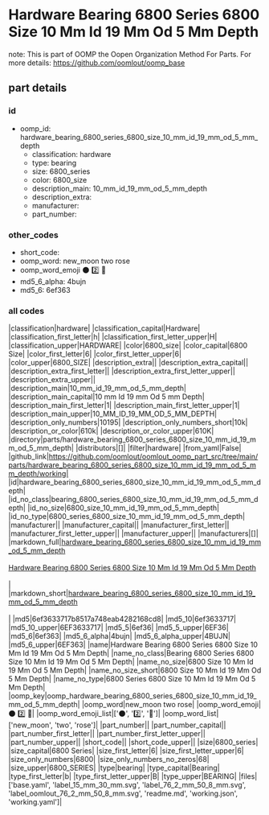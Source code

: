 # Hardware Bearing 6800 Series 6800 Size 10 Mm Id 19 Mm Od 5 Mm Depth  

note: This is part of OOMP the Oopen Organization Method For Parts. For more details: https://github.com/oomlout/oomp_base

##  part details





### id
* oomp_id: hardware_bearing_6800_series_6800_size_10_mm_id_19_mm_od_5_mm_depth
  * classification: hardware
  * type: bearing
  * size: 6800_series
  * color: 6800_size
  * description_main: 10_mm_id_19_mm_od_5_mm_depth
  * description_extra: 
  * manufacturer: 
  * part_number: 

### other_codes
* short_code: 
* oomp_word: new_moon two rose
* oomp_word_emoji :new_moon: :two: :rose:
* md5_6_alpha: 4bujn
* md5_6: 6ef363

### all codes 
|classification|hardware|
|classification_capital|Hardware|
|classification_first_letter|h|
|classification_first_letter_upper|H|
|classification_upper|HARDWARE|
|color|6800_size|
|color_capital|6800 Size|
|color_first_letter|6|
|color_first_letter_upper|6|
|color_upper|6800_SIZE|
|description_extra||
|description_extra_capital||
|description_extra_first_letter||
|description_extra_first_letter_upper||
|description_extra_upper||
|description_main|10_mm_id_19_mm_od_5_mm_depth|
|description_main_capital|10 mm Id 19 mm Od 5 mm Depth|
|description_main_first_letter|1|
|description_main_first_letter_upper|1|
|description_main_upper|10_MM_ID_19_MM_OD_5_MM_DEPTH|
|description_only_numbers|10195|
|description_only_numbers_short|10k|
|description_or_color|610k|
|description_or_color_upper|610K|
|directory|parts/hardware_bearing_6800_series_6800_size_10_mm_id_19_mm_od_5_mm_depth|
|distributors|[]|
|filter|hardware|
|from_yaml|False|
|github_link|https://github.com/oomlout/oomlout_oomp_part_src/tree/main/parts/hardware_bearing_6800_series_6800_size_10_mm_id_19_mm_od_5_mm_depth/working|
|id|hardware_bearing_6800_series_6800_size_10_mm_id_19_mm_od_5_mm_depth|
|id_no_class|bearing_6800_series_6800_size_10_mm_id_19_mm_od_5_mm_depth|
|id_no_size|6800_size_10_mm_id_19_mm_od_5_mm_depth|
|id_no_type|6800_series_6800_size_10_mm_id_19_mm_od_5_mm_depth|
|manufacturer||
|manufacturer_capital||
|manufacturer_first_letter||
|manufacturer_first_letter_upper||
|manufacturer_upper||
|manufacturers|[]|
|markdown_full|[hardware_bearing_6800_series_6800_size_10_mm_id_19_mm_od_5_mm_depth](https://github.com/oomlout/oomlout_oomp_part_src/tree/main/parts/hardware_bearing_6800_series_6800_size_10_mm_id_19_mm_od_5_mm_depth/working)<br>[](https://github.com/oomlout/oomlout_oomp_part_src/tree/main/parts/hardware_bearing_6800_series_6800_size_10_mm_id_19_mm_od_5_mm_depth/working)<br>[Hardware Bearing 6800 Series 6800 Size 10 Mm Id 19 Mm Od 5 Mm Depth](https://github.com/oomlout/oomlout_oomp_part_src/tree/main/parts/hardware_bearing_6800_series_6800_size_10_mm_id_19_mm_od_5_mm_depth/working)<br><br>|
|markdown_short|[hardware_bearing_6800_series_6800_size_10_mm_id_19_mm_od_5_mm_depth](https://github.com/oomlout/oomlout_oomp_part_src/tree/main/parts/hardware_bearing_6800_series_6800_size_10_mm_id_19_mm_od_5_mm_depth/working)<br><br>|
|md5|6ef3633717b8517a748eab4282168cd8|
|md5_10|6ef3633717|
|md5_10_upper|6EF3633717|
|md5_5|6ef36|
|md5_5_upper|6EF36|
|md5_6|6ef363|
|md5_6_alpha|4bujn|
|md5_6_alpha_upper|4BUJN|
|md5_6_upper|6EF363|
|name|Hardware Bearing 6800 Series 6800 Size 10 Mm Id 19 Mm Od 5 Mm Depth|
|name_no_class|Bearing 6800 Series 6800 Size 10 Mm Id 19 Mm Od 5 Mm Depth|
|name_no_size|6800 Size 10 Mm Id 19 Mm Od 5 Mm Depth|
|name_no_size_short|6800 Size 10 Mm Id 19 Mm Od 5 Mm Depth|
|name_no_type|6800 Series 6800 Size 10 Mm Id 19 Mm Od 5 Mm Depth|
|oomp_key|oomp_hardware_bearing_6800_series_6800_size_10_mm_id_19_mm_od_5_mm_depth|
|oomp_word|new_moon two rose|
|oomp_word_emoji|:new_moon: :two: :rose:|
|oomp_word_emoji_list|[':new_moon:', ':two:', ':rose:']|
|oomp_word_list|['new_moon', 'two', 'rose']|
|part_number||
|part_number_capital||
|part_number_first_letter||
|part_number_first_letter_upper||
|part_number_upper||
|short_code||
|short_code_upper||
|size|6800_series|
|size_capital|6800 Series|
|size_first_letter|6|
|size_first_letter_upper|6|
|size_only_numbers|6800|
|size_only_numbers_no_zeros|68|
|size_upper|6800_SERIES|
|type|bearing|
|type_capital|Bearing|
|type_first_letter|b|
|type_first_letter_upper|B|
|type_upper|BEARING|
|files|['base.yaml', 'label_15_mm_30_mm.svg', 'label_76_2_mm_50_8_mm.svg', 'label_oomlout_76_2_mm_50_8_mm.svg', 'readme.md', 'working.json', 'working.yaml']|
